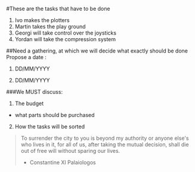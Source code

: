 #These are the tasks that have to be done
1. Ivo makes the plotters
2. Martin takes the play ground
3. Georgi will take control over the joysticks
4. Yordan will take the compression system

##Need a gathering, at which we will decide what exactly should be done
Propose a date :

1. DD/MM/YYYY

2. DD/MM/YYYY

###We MUST discuss:

1. The budget
  - what parts should be purchased
2. How the tasks will be sorted


>To surrender the city to you is beyond my authority or anyone else's who lives in it, for all of us, after taking the mutual decision, shall die out of free will without sparing our lives.
> - Constantine XI Palaiologos
